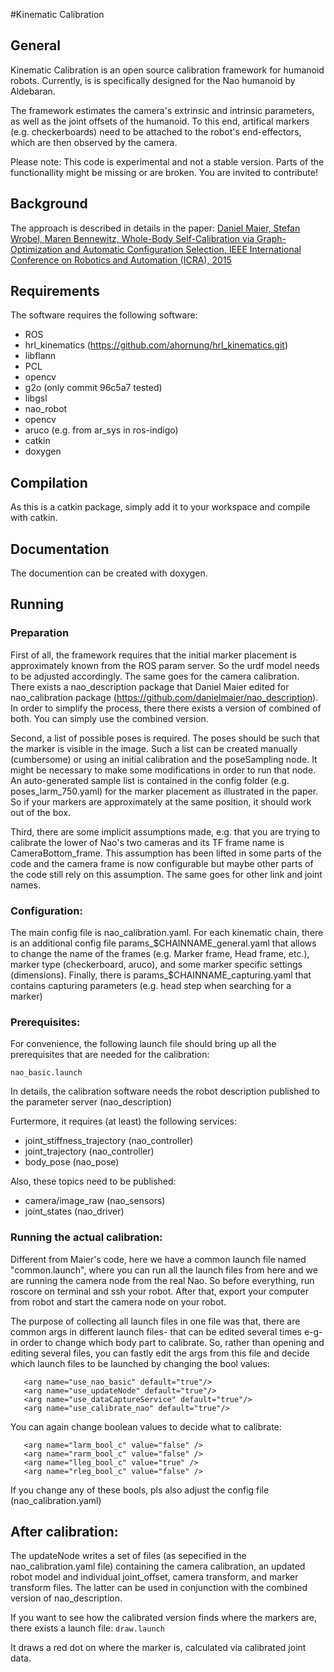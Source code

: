 #Kinematic Calibration

## General
Kinematic Calibration is an open source calibration framework for humanoid robots. Currently, is is specifically designed for the Nao humanoid by Aldebaran. 

The framework estimates the camera's extrinsic and intrinsic parameters, as well as the joint offsets of the humanoid. To this end, artifical markers (e.g. checkerboards) need to be attached to the robot's end-effectors, which are then observed by the camera. 


Please note: This code is experimental and not a stable version. Parts of the functionallity might be missing or are broken. You are invited to contribute!


## Background
The approach is described in details in the paper:
[Daniel Maier, Stefan Wrobel, Maren Bennewitz, Whole-Body Self-Calibration via Graph-Optimization and Automatic Configuration Selection, IEEE International Conference on Robotics and Automation (ICRA), 2015]( http://www2.informatik.uni-freiburg.de/~maierd/pub/maier15icra.pdf)


## Requirements

The software requires the following software:

* ROS
* hrl_kinematics (https://github.com/ahornung/hrl_kinematics.git)
* libflann
* PCL
* opencv
* g2o (only commit 96c5a7 tested)
* libgsl
* nao_robot
* opencv
* aruco (e.g. from ar_sys in ros-indigo)
* catkin
* doxygen


## Compilation
As this is a catkin package, simply add it to your workspace and compile with catkin. 


## Documentation
The documention can be created with doxygen. 


## Running

### Preparation
First of all, the framework requires that the initial marker placement is approximately known from the ROS param server. So the urdf model needs to be adjusted accordingly. The same goes for the camera calibration. 
There exists a nao_description package that Daniel Maier edited for nao_calibration package (https://github.com/danielmaier/nao_description). In order to simplify the process, there there exists a version of combined of both. You can simply use the combined version.

Second, a list of possible poses is required. The poses should be such that the marker is visible in the image. Such a list can be created manually (cumbersome) or using an initial calibration and the poseSampling node. It might be necessary to make some modifications in order to run that node. An auto-generated sample list is contained in the config folder (e.g. poses_larm_750.yaml) for the marker placement as illustrated in the paper. So if your markers are approximately at the same position, it should work out of the box. 

Third, there are some implicit assumptions made, e.g. that you are trying to calibrate the lower of Nao's two cameras and its TF frame name is CameraBottom_frame. This assumption has been lifted in some parts of the code and the camera frame is now configurable but maybe other parts of the code still rely on this assumption. The same goes for other link and joint names. 


### Configuration:
The main config file is nao_calibration.yaml.
For each kinematic chain, there is an additional config file params_$CHAINNAME_general.yaml  that allows to change the name of the frames (e.g. Marker frame, Head frame, etc.), marker type (checkerboard, aruco), and some marker specific settings (dimensions). Finally, there is params_$CHAINNAME_capturing.yaml that contains capturing parameters (e.g. head step when searching for a marker) 



### Prerequisites:
For convenience, the following launch file should bring up all the prerequisites that are needed for the calibration:

`nao_basic.launch`

In details, the calibration software needs the robot description published to the parameter server (nao_description)

Furtermore, it requires (at least) the following services:
+ joint_stiffness_trajectory (nao_controller)
+ joint_trajectory  (nao_controller)
+ body_pose (nao_pose)

Also, these topics need to be published:
+ camera/image_raw (nao_sensors)
+ joint_states (nao_driver)


### Running the actual calibration:


Different from Maier's code, here we have a common launch file named "common.launch", where you can run all the launch files from here and we are running the camera node from the real Nao. So before everything, run roscore on terminal and ssh your robot. After that, export your computer from robot and start the camera node on your robot. 

The purpose of collecting all launch files in one file was that,  there are common args in different launch files- that can be edited several times e-g- in order to change which body part to calibrate. So, rather than opening and editing several files, you can fastly edit the args from this file and decide which launch files to be launched by changing the bool values:
```
   <arg name="use_nao_basic" default="true"/>
   <arg name="use_updateNode" default="true"/>
   <arg name="use_dataCaptureService" default="true"/>
   <arg name="use_calibrate_nao" default="true"/>
```

You can again change boolean values to decide what to calibrate:
```
   <arg name="larm_bool_c" value="false" />
   <arg name="rarm_bool_c" value="false" />
   <arg name="lleg_bool_c" value="true" />
   <arg name="rleg_bool_c" value="false" />
```

If you change any of these bools, pls also adjust the config file (nao_calibration.yaml)


## After calibration:
The updateNode writes a set of files (as sepecified in the nao_calibration.yaml file) containing the camera calibration, an updated robot model and individual joint_offset, camera transform, and marker transform files.  The latter can be used in conjunction with the combined version of nao_description.

If you want to see how the calibrated version finds where the markers are, there exists a launch file:
`draw.launch`

It draws a red dot on where the marker is, calculated via calibrated joint data.




